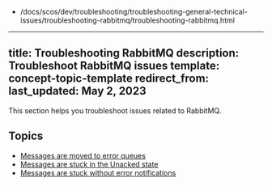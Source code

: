   - /docs/scos/dev/troubleshooting/troubleshooting-general-technical-issues/troubleshooting-rabbitmq/troubleshooting-rabbitmq.html
---
title: Troubleshooting RabbitMQ
description: Troubleshoot RabbitMQ issues
template: concept-topic-template
redirect_from:
last_updated: May 2, 2023
---

This section helps you troubleshoot issues related to RabbitMQ.

## Topics
- [Messages are moved to error queues](/docs/scos/dev/troubleshooting/troubleshooting-general-technical-issues/troubleshooting-rabbitmq/messages-are-moved-to-error-queues.html)
- [Messages are stuck in the Unacked state](/docs/scos/dev/troubleshooting/troubleshooting-general-technical-issues/troubleshooting-rabbitmq/messages-are-stuck-in-the-unacked-state.html)
- [Messages are stuck without error notifications](/docs/scos/dev/troubleshooting/troubleshooting-general-technical-issues/troubleshooting-rabbitmq/messages-are-stuck-without-error-notifications.html)
